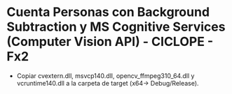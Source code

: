 # Cuenta Personas con Background Subtraction y MS Cognitive Services (Computer Vision API) - CICLOPE - Fx2

- Copiar cvextern.dll, msvcp140.dll, opencv_ffmpeg310_64.dll y vcruntime140.dll a la carpeta de target (x64-> Debug/Release).



